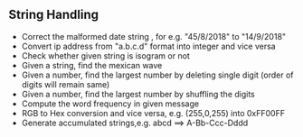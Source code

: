 ## String Handling
* Correct the malformed date string , for e.g. "45/8/2018" to "14/9/2018"
* Convert ip address from "a.b.c.d" format into integer and vice versa
* Check whether given string is isogram or not
* Given a string, find the mexican wave
* Given a number, find the largest number by deleting single digit (order of digits will remain same)
* Given a number, find the largest number by shuffling the digits
* Compute the word frequency in given message
* RGB to Hex conversion and vice versa, e.g. (255,0,255) into 0xFF00FF
* Generate accumulated strings,e.g. abcd ==> A-Bb-Ccc-Dddd
